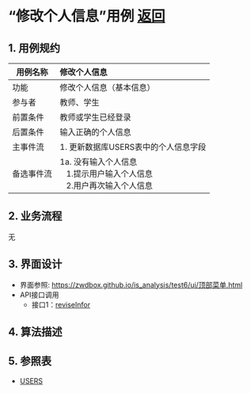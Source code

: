 # “修改个人信息”用例 [返回](../README.md)

## 1. 用例规约

|用例名称| 修改个人信息 |
|-------|:-------------|
|功能| 修改个人信息（基本信息） |
|参与者| 教师、学生 |
|前置条件| 教师或学生已经登录 |
|后置条件| 输入正确的个人信息 |
|主事件流| 1. 更新数据库USERS表中的个人信息字段 |
|备选事件流|1a. 没有输入个人信息 <br/>&nbsp;&nbsp; 1.提示用户输入个人信息 <br/>&nbsp;&nbsp; 2.用户再次输入个人信息|

## 2. 业务流程
无

## 3. 界面设计
- 界面参照: https://zwdbox.github.io/is_analysis/test6/ui/顶部菜单.html
- API接口调用
    - 接口1：[reviseInfor](../接口/reviseInfor.md)

## 4. 算法描述
    
## 5. 参照表

- [USERS](../数据库设计.md/#USERS)

